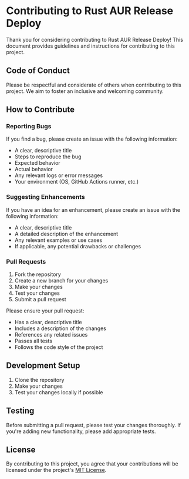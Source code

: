 # Contributing to Rust AUR Release Deploy

Thank you for considering contributing to Rust AUR Release Deploy! This document provides guidelines and instructions for contributing to this project.

## Code of Conduct

Please be respectful and considerate of others when contributing to this project. We aim to foster an inclusive and welcoming community.

## How to Contribute

### Reporting Bugs

If you find a bug, please create an issue with the following information:

- A clear, descriptive title
- Steps to reproduce the bug
- Expected behavior
- Actual behavior
- Any relevant logs or error messages
- Your environment (OS, GitHub Actions runner, etc.)

### Suggesting Enhancements

If you have an idea for an enhancement, please create an issue with the following information:

- A clear, descriptive title
- A detailed description of the enhancement
- Any relevant examples or use cases
- If applicable, any potential drawbacks or challenges

### Pull Requests

1. Fork the repository
2. Create a new branch for your changes
3. Make your changes
4. Test your changes
5. Submit a pull request

Please ensure your pull request:

- Has a clear, descriptive title
- Includes a description of the changes
- References any related issues
- Passes all tests
- Follows the code style of the project

## Development Setup

1. Clone the repository
2. Make your changes
3. Test your changes locally if possible

## Testing

Before submitting a pull request, please test your changes thoroughly. If you're adding new functionality, please add appropriate tests.

## License

By contributing to this project, you agree that your contributions will be licensed under the project's [MIT License](LICENSE). 